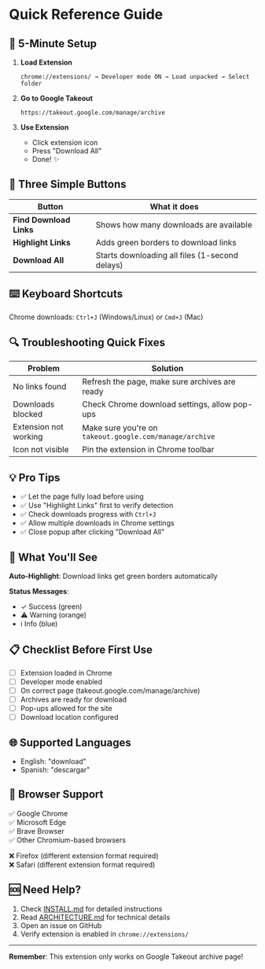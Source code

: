# Quick Reference Guide

## 🚀 5-Minute Setup

1. **Load Extension**
   ```
   chrome://extensions/ → Developer mode ON → Load unpacked → Select folder
   ```

2. **Go to Google Takeout**
   ```
   https://takeout.google.com/manage/archive
   ```

3. **Use Extension**
   - Click extension icon
   - Press "Download All"
   - Done! ✨

## 🎯 Three Simple Buttons

| Button | What it does |
|--------|-------------|
| **Find Download Links** | Shows how many downloads are available |
| **Highlight Links** | Adds green borders to download links |
| **Download All** | Starts downloading all files (1-second delays) |

## ⌨️ Keyboard Shortcuts

Chrome downloads: `Ctrl+J` (Windows/Linux) or `Cmd+J` (Mac)

## 🔍 Troubleshooting Quick Fixes

| Problem | Solution |
|---------|----------|
| No links found | Refresh the page, make sure archives are ready |
| Downloads blocked | Check Chrome download settings, allow pop-ups |
| Extension not working | Make sure you're on `takeout.google.com/manage/archive` |
| Icon not visible | Pin the extension in Chrome toolbar |

## 💡 Pro Tips

- ✅ Let the page fully load before using
- ✅ Use "Highlight Links" first to verify detection
- ✅ Check downloads progress with `Ctrl+J`
- ✅ Allow multiple downloads in Chrome settings
- ✅ Close popup after clicking "Download All"

## 🎨 What You'll See

**Auto-Highlight**: Download links get green borders automatically

**Status Messages**: 
- ✓ Success (green)
- ⚠ Warning (orange)
- ℹ Info (blue)

## 📋 Checklist Before First Use

- [ ] Extension loaded in Chrome
- [ ] Developer mode enabled
- [ ] On correct page (takeout.google.com/manage/archive)
- [ ] Archives are ready for download
- [ ] Pop-ups allowed for the site
- [ ] Download location configured

## 🌐 Supported Languages

- English: "download"
- Spanish: "descargar"

## 📱 Browser Support

✅ Google Chrome  
✅ Microsoft Edge  
✅ Brave Browser  
✅ Other Chromium-based browsers

❌ Firefox (different extension format required)  
❌ Safari (different extension format required)

## 🆘 Need Help?

1. Check [INSTALL.md](INSTALL.md) for detailed instructions
2. Read [ARCHITECTURE.md](ARCHITECTURE.md) for technical details
3. Open an issue on GitHub
4. Verify extension is enabled in `chrome://extensions/`

---

**Remember**: This extension only works on Google Takeout archive page!

